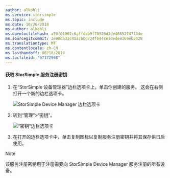 ```yaml
---
author: alkohli
ms.service: storsimple
ms.topic: include
ms.date: 10/26/2018
ms.author: alkohli
ms.openlocfilehash: a76f61902c6affdab9f70526d2de40852747f34e
ms.sourcegitcommit: 3e98da33c41a7bbd724f644ce7dedee169eb5028
ms.translationtype: MT
ms.contentlocale: zh-CN
ms.lasthandoff: 06/18/2019
ms.locfileid: "67172998"
---
```

#### <a name="to-get-the-storsimple-service-registration-key"></a>获取 StorSimple 服务注册密钥

1. 在“StorSimple 设备管理器”边栏选项卡上，单击你创建的服务。  这会在右侧打开一个新的边栏选项卡。
   
     ![StorSimple Device Manager 边栏选项卡](./media/storsimple-8000-get-service-registration-key/createssdevman5.png)

2.  转到“管理”>“密钥”。 
   
     ![“密钥”边栏选项卡](./media/storsimple-8000-get-service-registration-key/getregkey2.png)

3.  在打开的边栏选项卡中，单击复制图标以复制服务注册密钥并将其保存供日后使用。

> [!NOTE]
> 该服务注册密钥用于注册需要向 StorSimple Device Manager 服务注册的所有设备。


